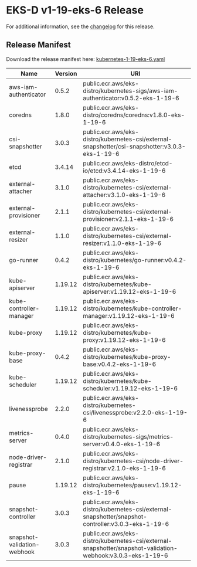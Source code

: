 # EKS-D v1-19-eks-6 Release

For additional information, see the [changelog](CHANGELOG-v1-19-eks-6.md) for this release.

## Release Manifest
Download the release manifest here: [kubernetes-1-19-eks-6.yaml](https://distro.eks.amazonaws.com/kubernetes-1-19/kubernetes-1-19-eks-6.yaml)

| Name | Version | URI |
|------|---------|-----|
| aws-iam-authenticator | 0.5.2 | public.ecr.aws/eks-distro/kubernetes-sigs/aws-iam-authenticator:v0.5.2-eks-1-19-6 |
| coredns | 1.8.0 | public.ecr.aws/eks-distro/coredns/coredns:v1.8.0-eks-1-19-6 |
| csi-snapshotter | 3.0.3 | public.ecr.aws/eks-distro/kubernetes-csi/external-snapshotter/csi-snapshotter:v3.0.3-eks-1-19-6 |
| etcd | 3.4.14 | public.ecr.aws/eks-distro/etcd-io/etcd:v3.4.14-eks-1-19-6 |
| external-attacher | 3.1.0 | public.ecr.aws/eks-distro/kubernetes-csi/external-attacher:v3.1.0-eks-1-19-6 |
| external-provisioner | 2.1.1 | public.ecr.aws/eks-distro/kubernetes-csi/external-provisioner:v2.1.1-eks-1-19-6 |
| external-resizer | 1.1.0 | public.ecr.aws/eks-distro/kubernetes-csi/external-resizer:v1.1.0-eks-1-19-6 |
| go-runner | 0.4.2 | public.ecr.aws/eks-distro/kubernetes/go-runner:v0.4.2-eks-1-19-6 |
| kube-apiserver | 1.19.12 | public.ecr.aws/eks-distro/kubernetes/kube-apiserver:v1.19.12-eks-1-19-6 |
| kube-controller-manager | 1.19.12 | public.ecr.aws/eks-distro/kubernetes/kube-controller-manager:v1.19.12-eks-1-19-6 |
| kube-proxy | 1.19.12 | public.ecr.aws/eks-distro/kubernetes/kube-proxy:v1.19.12-eks-1-19-6 |
| kube-proxy-base | 0.4.2 | public.ecr.aws/eks-distro/kubernetes/kube-proxy-base:v0.4.2-eks-1-19-6 |
| kube-scheduler | 1.19.12 | public.ecr.aws/eks-distro/kubernetes/kube-scheduler:v1.19.12-eks-1-19-6 |
| livenessprobe | 2.2.0 | public.ecr.aws/eks-distro/kubernetes-csi/livenessprobe:v2.2.0-eks-1-19-6 |
| metrics-server | 0.4.0 | public.ecr.aws/eks-distro/kubernetes-sigs/metrics-server:v0.4.0-eks-1-19-6 |
| node-driver-registrar | 2.1.0 | public.ecr.aws/eks-distro/kubernetes-csi/node-driver-registrar:v2.1.0-eks-1-19-6 |
| pause | 1.19.12 | public.ecr.aws/eks-distro/kubernetes/pause:v1.19.12-eks-1-19-6 |
| snapshot-controller | 3.0.3 | public.ecr.aws/eks-distro/kubernetes-csi/external-snapshotter/snapshot-controller:v3.0.3-eks-1-19-6 |
| snapshot-validation-webhook | 3.0.3 | public.ecr.aws/eks-distro/kubernetes-csi/external-snapshotter/snapshot-validation-webhook:v3.0.3-eks-1-19-6 |
